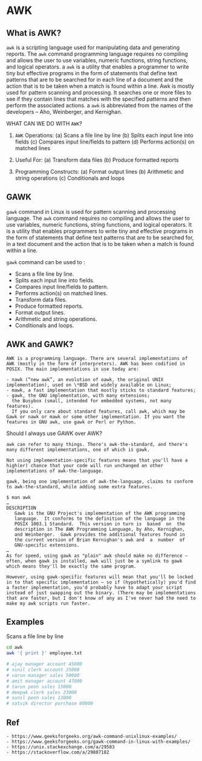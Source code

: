 # AWK

## What is AWK?

`awk` is a scripting language used for manipulating data and generating reports. The `awk` command programming language requires no compiling and allows the user to use variables, numeric functions, string functions, and logical operators.
a
`awk` is a utility that enables a programmer to write tiny but effective programs in the form of statements that define text patterns that are to be searched for in each line of a document and the action that is to be taken when a match is found within a line. Awk is mostly used for pattern scanning and processing. It searches one or more files to see if they contain lines that matches with the specified patterns and then perform the associated actions.
a
`awk` is abbreviated from the names of the developers – Aho, Weinberger, and Kernighan.

WHAT CAN WE DO WITH `AWK`?

1. `AWK` Operations:
   (a) Scans a file line by line
   (b) Splits each input line into fields
   (c) Compares input line/fields to pattern
   (d) Performs action(s) on matched lines

2. Useful For:
   (a) Transform data files
   (b) Produce formatted reports

3. Programming Constructs:
   (a) Format output lines
   (b) Arithmetic and string operations
   (c) Conditionals and loops

## GAWK

`gawk` command in Linux is used for pattern scanning and processing language. The `awk` command requires no compiling and allows the user to use variables, numeric functions, string functions, and logical operators. It is a utility that enables programmers to write tiny and effective programs in the form of statements that define text patterns that are to be searched for, in a text document and the action that is to be taken when a match is found within a line.

`gawk` command can be used to :

- Scans a file line by line.
- Splits each input line into fields.
- Compares input line/fields to pattern.
- Performs action(s) on matched lines.
- Transform data files.
- Produce formatted reports.
- Format output lines.
- Arithmetic and string operations.
- Conditionals and loops.

## AWK and GAWK?

```plaintext
AWK is a programming language. There are several implementations of AWK (mostly in the form of interpreters). AWK has been codified in POSIX. The main implementations in use today are:

- nawk (“new awk”, an evolution of oawk, the original UNIX implementation), used on \*BSD and widely available on Linux;
- mawk, a fast implementation that mostly sticks to standard features;
- gawk, the GNU implementation, with many extensions;
  the Busybox (small, intended for embedded systems, not many features).
  If you only care about standard features, call awk, which may be Gawk or nawk or mawk or some other implementation. If you want the features in GNU awk, use gawk or Perl or Python.
```

Should I always use GAWK over AWK?

```plaintext
awk can refer to many things. There's awk-the-standard, and there's many different implementations, one of which is gawk.

Not using implementation-specific features means that you'll have a high(er) chance that your code will run unchanged on other implementations of awk-the-language.

gawk, being one implementation of awk-the-language, claims to conform to awk-the-standard, while adding some extra features.

$ man awk
…
DESCRIPTION
   Gawk is the GNU Project's implementation of the AWK programming
   language.  It conforms to the definition of the language in the
   POSIX 1003.1 Standard.  This version in turn is  based  on  the
   description in The AWK Programming Language, by Aho, Kernighan,
   and Weinberger.  Gawk provides the additional features found in
   the current version of Brian Kernighan's awk and  a  number  of
   GNU-specific extensions.
…
As for speed, using gawk as "plain" awk should make no difference – often, when gawk is installed, awk will just be a symlink to gawk which means they'll be exactly the same program.

However, using gawk-specific features will mean that you'll be locked in to that specific implementation – so if (hypothetically) you'd find a faster implementation, you'd probably have to adapt your script instead of just swapping out the binary. (There may be implementations that are faster, but I don't know of any as I've never had the need to make my awk scripts run faster.
```

## Examples

<detail>
    <summary>Scans a file line by line</summary>

```bash
cd awk
awk '{ print }' employee.txt

# ajay manager account 45000
# sunil clerk account 25000
# varun manager sales 50000
# amit manager account 47000
# tarun peon sales 15000
# deepak clerk sales 23000
# sunil peon sales 13000
# satvik director purchase 80000
```

<detail>

## Ref

    - https://www.geeksforgeeks.org/awk-command-unixlinux-examples/
    - https://www.geeksforgeeks.org/gawk-command-in-linux-with-examples/
    - https://unix.stackexchange.com/a/29583
    - https://stackoverflow.com/a/29807182
